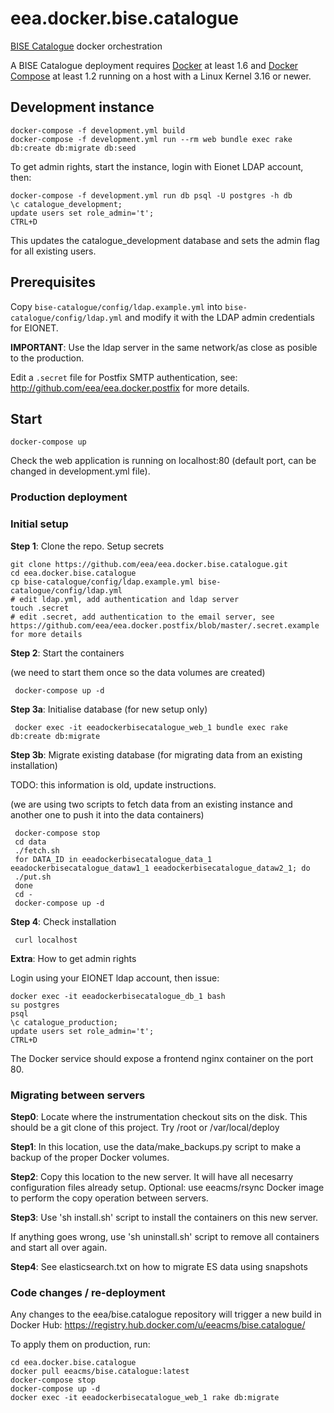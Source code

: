# eea.docker.bise.catalogue

[BISE Catalogue](https://github.com/eea/bise.catalogue) docker orchestration

A BISE Catalogue deployment requires [Docker](https://docs.docker.com/installation/) at least 1.6 and [Docker Compose](https://docs.docker.com/compose/install/) at least 1.2 running on a host with a Linux Kernel 3.16 or newer.

## Development instance

    docker-compose -f development.yml build
    docker-compose -f development.yml run --rm web bundle exec rake db:create db:migrate db:seed

To get admin rights, start the instance, login with Eionet LDAP account, then:

    docker-compose -f development.yml run db psql -U postgres -h db
    \c catalogue_development;
    update users set role_admin='t';
    CTRL+D

This updates the catalogue_development database and sets the admin flag for all existing users.

## Prerequisites

Copy `bise-catalogue/config/ldap.example.yml` into `bise-catalogue/config/ldap.yml` and modify it with the LDAP admin credentials for EIONET.

**IMPORTANT**: Use the ldap server in the same network/as close as posible to the production.

Edit a `.secret` file for Postfix SMTP authentication, see: http://github.com/eea/eea.docker.postfix for more details.

## Start

    docker-compose up

Check the web application is running on localhost:80 (default port, can be changed in development.yml file).

### Production deployment

### Initial setup

**Step 1**: Clone the repo. Setup secrets

    git clone https://github.com/eea/eea.docker.bise.catalogue.git
    cd eea.docker.bise.catalogue
    cp bise-catalogue/config/ldap.example.yml bise-catalogue/config/ldap.yml
    # edit ldap.yml, add authentication and ldap server
    touch .secret
    # edit .secret, add authentication to the email server, see https://github.com/eea/eea.docker.postfix/blob/master/.secret.example for more details

**Step 2**: Start the containers

(we need to start them once so the data volumes are created)

     docker-compose up -d

**Step 3a**: Initialise database (for new setup only)

     docker exec -it eeadockerbisecatalogue_web_1 bundle exec rake db:create db:migrate

**Step 3b**: Migrate existing database (for migrating data from an existing installation)

TODO: this information is old, update instructions.

(we are using two scripts to fetch data from an existing instance and another one to push it into the data containers)

     docker-compose stop
     cd data
     ./fetch.sh
     for DATA_ID in eeadockerbisecatalogue_data_1 eeadockerbisecatalogue_dataw1_1 eeadockerbisecatalogue_dataw2_1; do
     ./put.sh
     done
     cd -
     docker-compose up -d

**Step 4**: Check installation

     curl localhost

**Extra**: How to get admin rights

Login using your EIONET ldap account, then issue:

    docker exec -it eeadockerbisecatalogue_db_1 bash
    su postgres
    psql
    \c catalogue_production;
    update users set role_admin='t';
    CTRL+D

The Docker service should expose a frontend nginx container on the port 80.

### Migrating between servers

**Step0**: Locate where the instrumentation checkout sits on the disk. This should be a git clone of this project. Try /root or /var/local/deploy

**Step1**: In this location, use the data/make_backups.py script to make a backup of the proper Docker volumes.

**Step2**: Copy this location to the new server. It will have all necesarry configuration files already setup. Optional: use eeacms/rsync Docker image to perform the copy operation between servers.

**Step3**: Use 'sh install.sh' script to install the containers on this new server.

If anything goes wrong, use 'sh uninstall.sh' script to remove all containers and start all over again.

**Step4**: See elasticsearch.txt on how to migrate ES data using snapshots


### Code changes / re-deployment

Any changes to the eea/bise.catalogue repository will trigger a new build in Docker Hub: https://registry.hub.docker.com/u/eeacms/bise.catalogue/

To apply them on production, run:

    cd eea.docker.bise.catalogue
    docker pull eeacms/bise.catalogue:latest
    docker-compose stop
    docker-compose up -d
    docker exec -it eeadockerbisecatalogue_web_1 rake db:migrate
